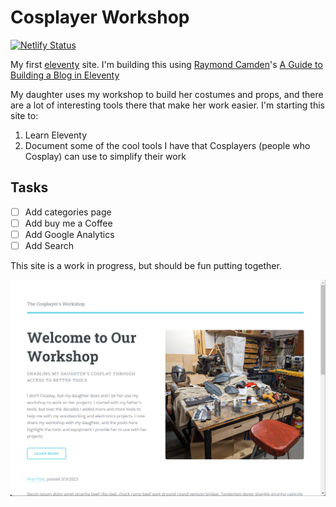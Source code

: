 # Cosplayer Workshop

[![Netlify Status](https://api.netlify.com/api/v1/badges/6be85c2c-8db7-4113-9fa1-7d3c8d4852f6/deploy-status)](https://app.netlify.com/sites/cosplayer-workshop/deploys)

My first [eleventy](https://www.11ty.dev/) site. I'm building this using [Raymond Camden](https://www.raymondcamden.com/)'s [A Guide to Building a Blog in Eleventy](https://cfjedimaster.github.io/eleventy-blog-guide/guide.html)

My daughter uses my workshop to build her costumes and props, and there are a lot of interesting tools there that make her work easier. I'm starting this site to:

1. Learn Eleventy
2. Document some of the cool tools I have that Cosplayers (people who Cosplay) can use to simplify their work

## Tasks

* [ ] Add categories page
* [ ] Add buy me a Coffee
* [ ] Add Google Analytics
* [ ] Add Search

This site is a work in progress, but should be fun putting together.

![Home Page](images/image-01.png)